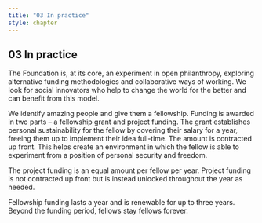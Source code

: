 ```yaml
---
title: "03 In practice"
style: chapter
---
```


## **03** In practice

The Foundation is, at its core, an experiment in open philanthropy, exploring alternative funding methodologies and collaborative ways of working. We look for social innovators who help to change the world for the better and can benefit from this model.

We identify amazing people and give them a fellowship. Funding is awarded in two parts – a fellowship grant and project funding. The grant establishes personal sustainability for the fellow by covering their salary for a year, freeing them up to implement their idea full-time. The amount is contracted up front. This helps create an environment in which the fellow is able to experiment from a position of personal security and freedom.

The project funding is an equal amount per fellow per year. Project funding is not contracted up front but is instead unlocked throughout the year as needed.

Fellowship funding lasts a year and is renewable for up to three years. Beyond the funding period, fellows stay fellows forever.